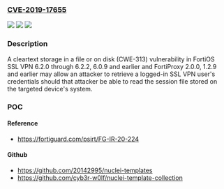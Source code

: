 ### [CVE-2019-17655](https://cve.mitre.org/cgi-bin/cvename.cgi?name=CVE-2019-17655)
![](https://img.shields.io/static/v1?label=Product&message=Fortinet%20FortiOS%20and%20FortiProxy&color=blue)
![](https://img.shields.io/static/v1?label=Version&message=FortiOS%206.2.0%20through%206.2.2%2C%206.0.9%20and%20earlier%20and%20FortiProxy%202.0.0%2C%201.2.9%20and%20earlier%20&color=brightgreen)
![](https://img.shields.io/static/v1?label=Vulnerability&message=Information%20disclosure&color=brightgreen)

### Description

A cleartext storage in a file or on disk (CWE-313) vulnerability in FortiOS SSL VPN 6.2.0 through 6.2.2, 6.0.9 and earlier and FortiProxy 2.0.0, 1.2.9 and earlier may allow an attacker to retrieve a logged-in SSL VPN user's credentials should that attacker be able to read the session file stored on the targeted device's system.

### POC

#### Reference
- https://fortiguard.com/psirt/FG-IR-20-224

#### Github
- https://github.com/20142995/nuclei-templates
- https://github.com/cyb3r-w0lf/nuclei-template-collection

